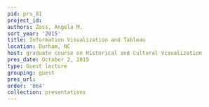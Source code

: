 ```yaml
---
pid: prs_81
project_id: 
authors: Zoss, Angela M.
sort_year: '2015'
title: Information Visualization and Tableau
location: Durham, NC
host: graduate course on Historical and Cultural Visualization
pres_date: October 2, 2015
type: Guest lecture
grouping: guest
pres_url: 
order: '064'
collection: presentations
---
```

